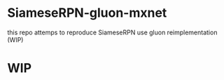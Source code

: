 # SiameseRPN-gluon-mxnet
this repo attemps to reproduce  SiameseRPN use gluon reimplementation (WIP)
# WIP
